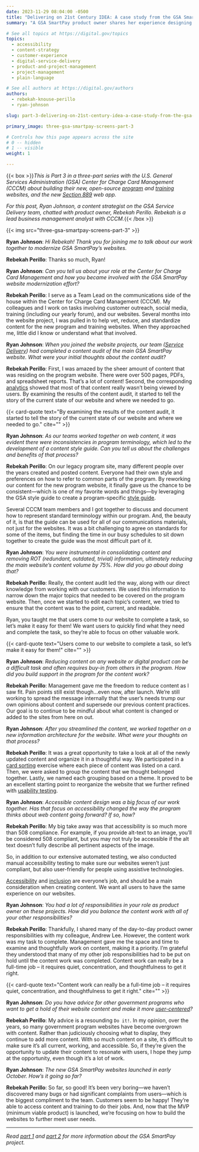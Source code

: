 ```yaml
---
date: 2023-11-29 08:04:00 -0500
title: "Delivering on 21st Century IDEA: A case study from the GSA SmartPay team (Part 3)"
summary: "A GSA SmartPay product owner shares her experience designing user-centered, accessible content for multiple audiences."

# See all topics at https://digital.gov/topics
topics:
  - accessibility
  - content-strategy
  - customer-experience
  - digital-service-delivery
  - product-and-project-management
  - project-management
  - plain-language

# See all authors at https://digital.gov/authors
authors:
  - rebekah-knouse-perillo
  - ryan-johnson

slug: part-3-delivering-on-21st-century-idea-a-case-study-from-the-gsa-smartpay-team

primary_image: three-gsa-smartpay-screens-part-3

# Controls how this page appears across the site
# 0 -- hidden
# 1 -- visible
weight: 1

---
```


{{< box >}}*This is Part 3 in a three-part series with the U.S. General Services Administration (GSA) Center for Charge Card Management (CCCM) about building their new, open-source [program](http://smartpay.gsa.gov) and [training](http://training.smartpay.gsa.gov) websites, and the new [Section 889](https://889.smartpay.gsa.gov/) web app.*

*For this post, Ryan Johnson, a content strategist on the GSA Service Delivery team, chatted with product owner, Rebekah Perillo. Rebekah is a lead business management analyst with CCCM.*{{< /box >}}

{{< img src="three-gsa-smartpay-screens-part-3" >}}

**Ryan Johnson**: *Hi Rebekah! Thank you for joining me to talk about our work together to modernize GSA SmartPay’s websites.*

**Rebekah Perillo**: Thanks so much, Ryan!

**Ryan Johnson**: *Can you tell us about your role at the Center for Charge Card Management and how you became involved with the GSA SmartPay website modernization effort?*

**Rebekah Perillo**: I serve as a Team Lead on the communications side of the house within the Center for Charge Card Management (CCCM). My colleagues and I work on tasks involving customer outreach, social media, training (including our yearly forum), and our websites. Several months into the website project, I was pulled in to help vet, reduce, and standardize content for the new program and training websites. When they approached me, little did I know or understand what that involved.

**Ryan Johnson**: *When you joined the website projects, our team ([Service Delivery](https://github.com/GSA/service-delivery)) had completed a content audit of the main GSA SmartPay website. What were your initial thoughts about the content audit?*

**Rebekah Perillo**: First, I was amazed by the sheer amount of content that was residing on the program website. There were over 500 pages, PDFs, and spreadsheet reports. That’s a lot of content! Second, the corresponding [analytics](https://digital.gov/topics/analytics) showed that most of that content really wasn’t being viewed by users. By examining the results of the content audit, it started to tell the story of the current state of our website and where we needed to go.

{{< card-quote text="By examining the results of the content audit, it started to tell the story of the current state of our website and where we needed to go." cite="" >}}

**Ryan Johnson**: *As our teams worked together on web content, it was evident there were inconsistencies in program terminology, which led to the development of a content style guide. Can you tell us about the challenges and benefits of that process?*

**Rebekah Perillo**: On our legacy program site, many different people over the years created and posted content. Everyone had their own style and preferences on how to refer to common parts of the program. By reworking our content for the new program website, it finally gave us the chance to be consistent—which is one of my favorite words and things—by leveraging the GSA style guide to create a program-specific [style guide](https://github.com/GSA/smartpay-website/wiki/GSA-SmartPay%C2%AE-%7C-Style-Guide-for-the-Website-and-Training-Platform).

Several CCCM team members and I got together to discuss and document how to represent standard terminology within our program. And, the beauty of it, is that the guide can be used for all of our communications materials, not just for the websites. It was a bit challenging to agree on standards for some of the items, but finding the time in our busy schedules to sit down together to create the guide was the most difficult part of it.

**Ryan Johnson**: *You were instrumental in consolidating content and removing ROT (redundant, outdated, trivial) information, ultimately reducing the main website’s content volume by 75%. How did you go about doing that?*

**Rebekah Perillo**: Really, the content audit led the way, along with our direct knowledge from working with our customers. We used this information to narrow down the major topics that needed to be covered on the program website. Then, once we started to edit each topic’s content, we tried to ensure that the content was to the point, current, and readable.

Ryan, you taught me that users come to our website to complete a task, so let’s make it easy for them! We want users to quickly find what they need and complete the task, so they’re able to focus on other valuable work.

{{< card-quote text="Users come to our website to complete a task, so let’s make it easy for them!" cite="" >}}

**Ryan Johnson**: *Reducing content on any website or digital product can be a difficult task and often requires buy-in from others in the program. How did you build support in the program for the content work?*

**Rebekah Perillo**: Management gave me the freedom to reduce content as I saw fit. Pain points still exist though…even now, after launch. We’re still working to spread the message internally that the user’s needs trump our own opinions about content and supersede our previous content practices. Our goal is to continue to be mindful about what content is changed or added to the sites from here on out.

**Ryan Johnson**: *After you streamlined the content, we worked together on a new information architecture for the website. What were your thoughts on that process?*

**Rebekah Perillo**: It was a great opportunity to take a look at all of the newly updated content and organize it in a thoughtful way. We participated in a [card sorting](https://methods.18f.gov/validate/card-sorting/) exercise where each piece of content was listed on a card. Then, we were asked to group the content that we thought belonged together. Lastly, we named each grouping based on a theme. It proved to be an excellent starting point to reorganize the website that we further refined with [usability testing](https://methods.18f.gov/validate/usability-testing/).

**Ryan Johnson**: *Accessible content design was a big focus of our work together. Has that focus on accessibility changed the way the program thinks about web content going forward? If so, how?*

**Rebekah Perillo**: My big take away was that accessibility is so much more than 508 compliance. For example, if you provide alt-text to an image, you’ll be considered 508 compliant, but you may not truly be accessible if the alt text doesn’t fully describe all pertinent aspects of the image.

So, in addition to our extensive automated testing, we also conducted manual accessibility testing to make sure our websites weren’t just compliant, but also user-friendly for people using assistive technologies.

[Accessibility](https://digital.gov/topics/accessibility/) and [inclusion](https://digital.gov/topics/diversity-equity-and-inclusion/) are everyone’s job, and should be a main consideration when creating content. We want all users to have the same experience on our websites.

**Ryan Johnson**: *You had a lot of responsibilities in your role as product owner on these projects. How did you balance the content work with all of your other responsibilities?*

**Rebekah Perillo**: Thankfully, I shared many of the day-to-day product owner responsibilities with my colleague, Andrew Lee. However, the content work was my task to complete. Management gave me the space and time to examine and thoughtfully work on content, making it a priority. I’m grateful they understood that many of my other job responsibilities had to be put on hold until the content work was completed. Content work can really be a full-time job – it requires quiet, concentration, and thoughtfulness to get it right.

{{< card-quote text="Content work can really be a full-time job – it requires quiet, concentration, and thoughtfulness to get it right." cite="" >}}

**Ryan Johnson**: *Do you have advice for other government programs who want to get a hold of their website content and make it more [user-centered](https://digital.gov/guides/hcd/)?*

**Rebekah Perillo**: My advice is a resounding `Do it!`. In my opinion, over the years, so many government program websites have become overgrown with content. Rather than judiciously choosing what to display, they continue to add more content. With so much content on a site, it’s difficult to make sure it’s all current, working, and accessible. So, if they’re given the opportunity to update their content to resonate with users, I hope they jump at the opportunity, even though it’s a lot of work.

**Ryan Johnson**: *The new GSA SmartPay websites launched in early October. How’s it going so far?*

**Rebekah Perillo**: So far, so good! It’s been very boring—we haven’t discovered many bugs or had significant complaints from users—which is the biggest compliment to the team. Customers seem to be happy! They’re able to access content and training to do their jobs. And, now that the MVP (minimum viable product) is launched, we’re focusing on how to build the websites to further meet user needs.

---

*Read [part 1](https://digital.gov/2023/11/28/part-1-delivering-on-21st-century-idea-a-case-study-from-the-gsa-smartpay-team/) and [part 2](https://digital.gov/2023/11/29/part-2-delivering-on-21st-century-idea-a-case-study-from-the-gsa-smartpay-team/) for more information about the GSA SmartPay project.*
